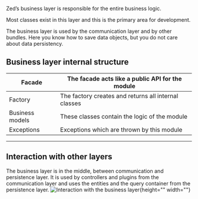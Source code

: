Zed’s business layer is responsible for the entire business logic.

Most classes exist in this layer and this is the primary area for development.

The business layer is used by the communication layer and by other bundles. Here you know how to save data objects, but you do not care about data persistency.

## Business layer internal structure

| Facade          | The facade acts like a public API for the module     |
| --------------- | ---------------------------------------------------- |
| Factory         | The factory creates and returns all internal classes |
| Business models | These classes contain the logic of the module        |
| Exceptions      | Exceptions which are thrown by this module           |

------

## Interaction with other layers

The business layer is in the middle, between communication and persistence layer. It is used by controllers and plugins from the communication layer and uses the entities and the query container from the persistence layer.
![Interaction with the business layer](https://spryker.s3.eu-central-1.amazonaws.com/docs/Developer+Guide/Back-End/Zed/Business+Layer/business-layer-interaction.png){height="" width=""}